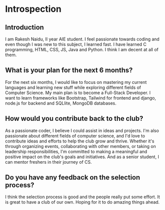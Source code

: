 # Introspection
## Introduction
I am Rakesh Naidu, II year AIE student. I feel passionate towards coding and even though I was new to this subject, I learned fast. I have learned C programming, HTML, CSS, JS, Java and Python. I think I am decent at all of them.

## What is your plan for the next 6 months?
For the next six months, I would like to focus on mastering my current languages and learning new stuff while exploring different fields of Computer Science. My main plan is to become a Full-Stack Developer. I want to learn frameworks like Bootstrap, Tailwind for frontend and django, node.js for backend and SQLlite, MongoDB databases.

## How would you contribute back to the club?
As a passionate coder, I believe I could assist in ideas and projects.
I'm also passionate about different fields of computer science, and I'd love to contribute ideas and efforts to help the club grow and thrive.
Whether it's through organizing events, collaborating with other members, or taking on leadership responsibilities, I'm committed to making a meaningful and positive impact on the club's goals and initiatives. And as a senior student, I can mentor freshers in their journey of CS.

## Do you have any feedback on the selection process?
I think the selection process is good and the people really put some effort. It is great to have a club of our own. Hoping for it to do amazing things ahead.
